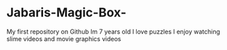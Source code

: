 # Jabaris-Magic-Box-
My first repository on Github
Im 7 years old 
I love puzzles 
I enjoy watching slime videos and movie graphics videos
